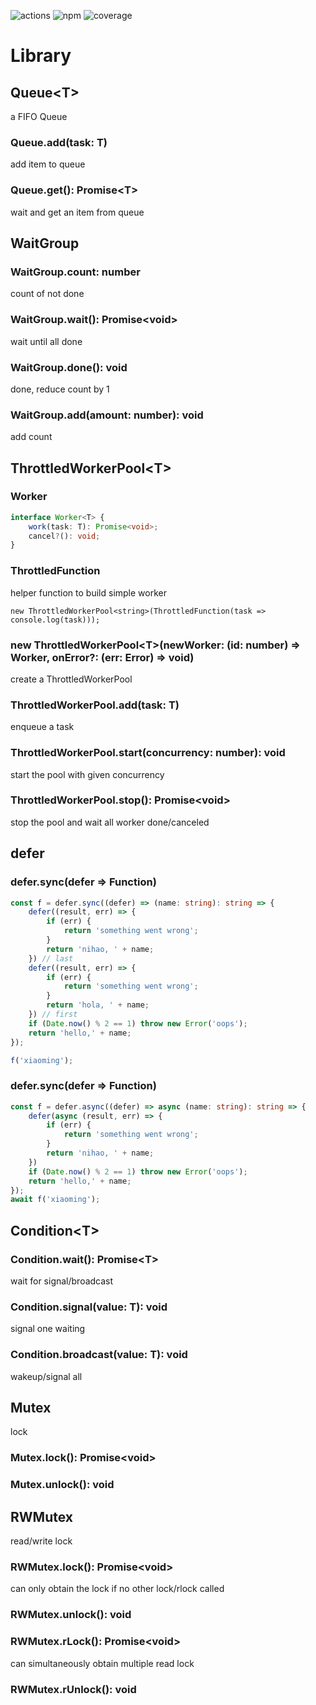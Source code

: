 ![actions](https://github.com/joesonw/tslib/workflows/test/badge.svg)
![npm](https://img.shields.io/npm/v/@joesonw/tslib/latest)
![coverage](https://img.shields.io/coveralls/github/joesonw/tslib)


# Library

## Queue\<T\>
a FIFO Queue

### Queue.add(task: T)
add item to queue

### Queue.get(): Promise\<T\>
wait and get an item from queue

## WaitGroup

### WaitGroup.count: number
count of not done 

### WaitGroup.wait(): Promise\<void\>
wait until all done

### WaitGroup.done(): void
done, reduce count by 1

### WaitGroup.add(amount: number): void
add count

## ThrottledWorkerPool\<T\>

### Worker
```ts
interface Worker<T> {
    work(task: T): Promise<void>;
    cancel?(): void;
}
```

### ThrottledFunction
helper function to build simple worker

```
new ThrottledWorkerPool<string>(ThrottledFunction(task => console.log(task)));
```

### new ThrottledWorkerPool\<T\>(newWorker: (id: number) => Worker<T>, onError?: (err: Error) => void)
create a ThrottledWorkerPool

### ThrottledWorkerPool.add(task: T)
enqueue a task

### ThrottledWorkerPool.start(concurrency: number): void
start the pool with given concurrency

### ThrottledWorkerPool.stop(): Promise\<void\>
stop the pool and wait all worker done/canceled

## defer

### defer.sync(defer => Function)

```ts
const f = defer.sync((defer) => (name: string): string => {
    defer((result, err) => {
        if (err) {
            return 'something went wrong';
        }
        return 'nihao, ' + name;
    }) // last 
    defer((result, err) => {
        if (err) {
            return 'something went wrong';
        }
        return 'hola, ' + name;
    }) // first 
    if (Date.now() % 2 == 1) throw new Error('oops');
    return 'hello,' + name;
});

f('xiaoming');
```

### defer.sync(defer => Function)

```ts
const f = defer.async((defer) => async (name: string): string => {
    defer(async (result, err) => {
        if (err) {
            return 'something went wrong';
        }
        return 'nihao, ' + name;
    })
    if (Date.now() % 2 == 1) throw new Error('oops');
    return 'hello,' + name;
});
await f('xiaoming');
```

## Condition\<T\>

### Condition.wait(): Promise\<T\>
wait for signal/broadcast

### Condition.signal(value: T): void
signal one waiting

### Condition.broadcast(value: T): void
wakeup/signal all

## Mutex

lock

### Mutex.lock(): Promise\<void\>

### Mutex.unlock(): void

## RWMutex

read/write lock

### RWMutex.lock(): Promise\<void\>
can only obtain the lock if no other lock/rlock called

### RWMutex.unlock(): void

### RWMutex.rLock(): Promise\<void\>
can simultaneously obtain multiple read lock 

### RWMutex.rUnlock(): void